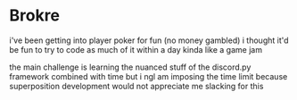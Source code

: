 # Brokre

i've been getting into player poker for fun (no money gambled)
i thought it'd be fun to try to code as much of it within a day 
kinda like a game jam

the main challenge is learning the nuanced stuff of the discord.py framework combined with time
but i ngl am imposing the time limit because superposition development would not appreciate me slacking for this